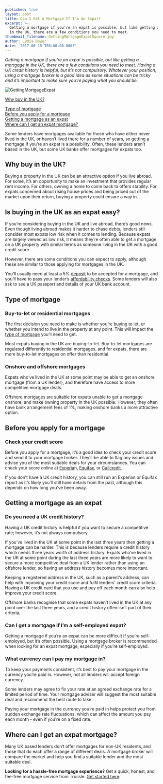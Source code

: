 ```yaml
---
published: true
layout: post
title: Can I Get A Mortgage If I'm An Expat?
excerpt: >-
  Getting a mortgage if you’re an expat is possible, but like getting a mortgage
  in the UK, there are a few conditions you need to meet.
thumbnail_filename: GettingMortgageExpatSquare.jpg
author: Lydia Bower
date: '2017-06-15 T00:00:00.000Z'
---
```

_Getting a mortgage if you’re an expat is possible, but like getting a mortgage in the UK, there are a few conditions you need to meet. Having a UK credit history is helpful, but it’s not compulsory. Whatever your position, using a mortgage broker is a good idea as some situations can be tricky and it’s important to make sure you’re paying what you should be._ 
 
![GettingMortgageExpat]({{site.baseurl}}/images/post_images/GettingMortgageExpat.jpg)

[Why buy in the UK?](#why-buy-in-the-uk)

[Type of mortgage](#type-of-mortgage)  
[Before you apply for a mortgage](#before-you-apply-for-a-mortgage)  
[Getting a mortgage as an expat](#getting-a-mortgage-as-an-expat)  
[Where can I get an expat mortgage?](#where-can-i-get-an-expat-mortgage)

Some lenders have mortgages available for those who have either never lived in the UK, or haven’t lived there for a number of years, so getting a mortgage if you’re an expat is a possibility. Often, these lenders aren’t based in the UK, but some UK banks offer mortgages for expats too. 
 
## Why buy in the UK?
Buying a property in the UK can be an attractive option if you live abroad. For some, it’s an opportunity to make an investment that provides regular rent income. For others, owning a home to come back to offers stability. For expats concerned about rising house prices and being priced out of the market upon their return, buying a property could ensure a way in.
 
## Is buying in the UK as an expat easy? 
If you’re considering buying in the UK and live abroad, there’s good news. Even though living abroad makes it harder to chase debts, lenders still consider most expats low risk when it comes to lending. Because expats are largely viewed as low risk, it means they’re often able to get a mortgage on a UK property with similar terms as someone living in the UK with a good credit score. 
 
However, there are some conditions you can expect to apply, although these are similar to those applying for mortgages in the UK. 
 
You’ll usually need at least a 5% [deposit](https://trussle.com/blog/how-your-deposit-affects-your-mortgage-rate) to be accepted for a mortgage, and you’ll have to pass your lender’s [affordability checks](https://trussle.com/blog/how-salary-affects-mortgage). Some lenders will also ask to see a UK passport and details of your UK bank account. 

## Type of mortgage
 
### Buy-to-let or residential mortgages
The first decision you need to make is whether you’re [buying to let](https://trussle.com/blog/different-types-of-mortgages#buyer-position), or whether you intend to live in the property at any point. This will impact the [type of mortgage](https://trussle.com/blog/different-types-of-mortgages) you’ll need to get. 
 
Most expats buying in the UK are buying-to-let. Buy-to-let mortgages are regulated differently to residential mortgages, and for expats, there are more buy-to-let mortgages on offer than residential. 
 
 
### Onshore and offshore mortgages
Expats who’ve lived in the UK at some point may be able to get an onshore mortgage (from a UK lender), and therefore have access to more competitive mortgage deals.
 
Offshore mortgages are suitable for expats unable to get a mortgage onshore, and make owning property in the UK possible. However, they often have bank arrangement fees of 1%, making onshore banks a more attractive option.
 
 
## Before you apply for a mortgage
### Check your credit score
Before you apply for a mortgage, it’s a good idea to check your credit score and send it to your mortgage broker. They’ll be able to flag any issues and advise you of the most suitable deals for your circumstances. You can check your score online at [Experia](http://www.experian.co.uk/)n, [Equifax](https://www.equifax.co.uk/), or [Callcredit](http://www.callcredit.co.uk/). 
 
If you don’t have a UK credit history, you can still run an Experian or Equifax report as it’s likely you’ll still have details from the past, although this depends on how long you’ve been away. 
 
## Getting a mortgage as an expat

### Do you need a UK credit history?
Having a UK credit history is helpful if you want to secure a competitive rate; however, it’s not always compulsory.
 
If you’ve lived in the UK at some point in the last three years then getting a mortgage can be harder. This is because lenders require a credit history which needs three years worth of address history. Expats who’ve lived in the UK at some point during the last three years are more likely to want to secure a more competitive deal from a UK lender rather than using an offshore lender, so having an address history becomes more important. 
 
Keeping a registered address in the UK, such as a parent’s address, can help with improving your credit score and fulfil lenders’ credit score criteria. Having a UK credit card that you use and pay off each month can also help improve your credit score. 
 
Offshore banks recognise that some expats haven’t lived in the UK at any point over the last three years, and a credit history often isn’t part of their criteria. 
 
### Can I get a mortgage if I’m a self-employed expat? 
Getting a mortgage if you’re an expat can be more difficult if you’re self-employed, but it’s often possible. Using a mortgage broker is recommended when looking for an expat mortgage, especially if you’re self-employed. 
 
### What currency can I pay my mortgage in?
To keep your payments consistent, it’s best to pay your mortgage in the currency you’re paid in. However, not all lenders will accept foreign currency.
 
Some lenders may agree to fix your rate at an agreed exchange rate for a limited period of time. Your mortgage adviser will suggest the most suitable deal and recommend the best route to take. 
 
Paying your mortgage in the currency you’re paid in helps protect you from sudden exchange rate fluctuations, which can affect the amount you pay each month - even if you’re on a fixed rate.  
 
## Where can I get an expat mortgage?
Many UK based lenders don’t offer mortgages for non-UK residents, and those that do each offer a range of different deals. A mortgage broker will compare the market and help you find a suitable lender and the most suitable deal. 
 
**Looking for a hassle-free mortgage experience?** Get a quick, honest, and fee-free mortgage service from Trussle. [Get started here](https://trussle.com/?utm_source=blog&utm_medium=get-started-cta&utm_campaign=170503).
